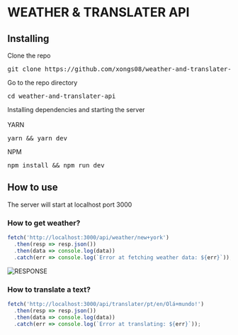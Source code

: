 # WEATHER & TRANSLATER API

## Installing
<summary><span>Clone the repo</span></summary>
<pre>git clone https://github.com/xongs08/weather-and-translater-api.git</pre>
<summary><span>Go to the repo directory</span></summary>
<pre>cd weather-and-translater-api</pre>
<summary><span>Installing dependencies and starting the server</span></summary>
<div>
  <br>
  YARN
  <pre>yarn && yarn dev</pre>
  NPM
  <pre>npm install && npm run dev</pre>
</div>

## How to use
The server will start at localhost port 3000
### How to get weather?
```js
fetch('http://localhost:3000/api/weather/new+york')
  .then(resp => resp.json())
  .then(data => console.log(data))
  .catch(err => console.log(`Error at fetching weather data: ${err}`));
```
<img alt="RESPONSE" src="https://i.imgur.com/no6dtqL.png">

### How to translate a text?
```js
fetch('http://localhost:3000/api/translater/pt/en/Olá+mundo!')
  .then(resp => resp.json())
  .then(data => console.log(data))
  .catch(err => console.log(`Error at translating: ${err}`));
```
